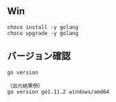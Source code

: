 ## Win
```
choco install -y golang
choco upgrade -y golang
```

## バージョン確認
```
go version

（出力結果例）
go version go1.11.2 windows/amd64
```

